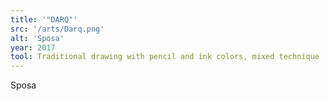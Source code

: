 ```yaml
---
title: '"DARQ"'
src: '/arts/Darq.png'
alt: 'Sposa'
year: 2017
tool: Traditional drawing with pencil and ink colors, mixed technique
---
```


Sposa
